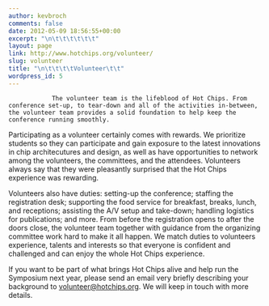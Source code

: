 ```yaml
---
author: kevbroch
comments: false
date: 2012-05-09 18:56:55+00:00
excerpt: "\n\t\t\t\t\t\t"
layout: page
link: http://www.hotchips.org/volunteer/
slug: volunteer
title: "\n\t\t\t\tVolunteer\t\t"
wordpress_id: 5
---
```



				The volunteer team is the lifeblood of Hot Chips. From conference set-up, to tear-down and all of the activities in-between, the volunteer team provides a solid foundation to help keep the conference running smoothly.

Participating as a volunteer certainly comes with rewards. We prioritize students so they can participate and gain exposure to the latest innovations in chip architecutures and design, as well as have opportunities to network among the volunteers, the committees, and the attendees. Volunteers always say that they were pleasantly surprised that the Hot Chips experience was rewarding.

Volunteers also have duties: setting-up the conference; staffing the registration desk; supporting the food service for breakfast, breaks, lunch, and receptions; assisting the A/V setup and take-down; handling logistics for publications; and more. From before the registration opens to after the doors close, the volunteer team together with guidance from the organizing committee work hard to make it all happen. We match duties to volunteers experience, talents and interests so that everyone is confident and challenged and can enjoy the whole Hot Chips experience.

If you want to be part of what brings Hot Chips alive and help run the Symposium next year, please send an email very briefly describing your background to [volunteer@hotchips.org](mailto:volunteer@hotchips.org). We will keep in touch with more details.		
